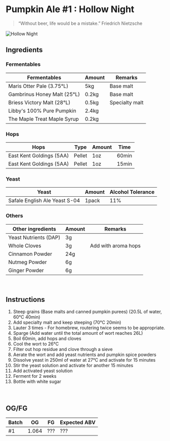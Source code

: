 Pumpkin Ale #1 : Hollow Night
=============
> “Without beer, life would be a mistake.”  Friedrich Nietzsche


![Hollow Night](https://github.com/peterpan-brewing/beer/blob/main/Hollow%20Night.jpg)
　

## Ingredients

### Fermentables
| Fermentables | Amount | Remarks |
| ------ | ------ | ------ |
| Maris Otter Pale (3.75°L) | 5kg | Base malt |
| Gambrinus Honey Malt (25°L)| 0.2kg | Base malt|
| Briess Victory Malt (28°L) | 0.5kg | Specialty malt |
| Libby's 100% Pure Pumpkin | 2.4kg |  |
| The Maple Treat Maple Syrup | 0.2kg |  |

### Hops
| Hops | Type | Amount | Time |
| ------ | ------ | ------ | ------ |
| East Kent Goldings (5AA) | Pellet | 1oz | 60min |
| East Kent Goldings (5AA) | Pellet | 1oz | 15min |

### Yeast
| Yeast | Amount | Alcohol Tolerance |
| ------ | ------ | ------ |
| Safale English Ale Yeast S-04 | 1pack | 11% |

### Others
| Other ingredients | Amount | Remarks |
| ------ | ------ | ------ |
| Yeast Nutrients (DAP) | 3g | |
| Whole Cloves | 3g | Add with aroma hops |
| Cinnamon Powder | 24g | |
| Nutmeg Powder | 6g | |
| Ginger Powder | 6g | |

　

## Instructions

1. Steep grains (Base malts and canned pumpkin purees) (20.5L of water, 60°C 40min)
2. Add specialty malt and keep steeping (70°C 20min)
3. Lauter 3 times - For homebrew, routering twice seems to be appropriate.
4. Sparge (Add water until the total amount of wort reaches 26L)
5. Boil 60min, add hops and cloves
6. Cool the wort to 26°C
7. Filter out hop residue and clove through a sieve
8. Aerate the wort and add yeast nutrients and pumpkin spice powders
9. Dissolve yeast in 250ml of water at 27°C and activate for 15 minutes
10. Stir the yeast solution and activate for another 15 minutes
11. Add activated yeast solution
12. Ferment for 2 weeks
13. Bottle with white sugar

　

## OG/FG
| Batch | OG | FG | Expected ABV |
| ------ | ------ | ------ | ------ |
| #1 | 1.064 | ??? | ??? |

　
